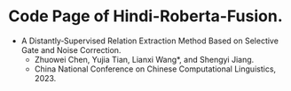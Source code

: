# Code Page of Hindi-Roberta-Fusion.

- A Distantly‐Supervised Relation Extraction Method Based on Selective Gate and Noise Correction.
  -  Zhuowei Chen, Yujia Tian, Lianxi Wang*, and Shengyi Jiang. 
  -  China National Conference on Chinese Computational Linguistics, 2023.
